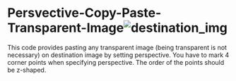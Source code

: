 # Persvective-Copy-Paste-Transparent-Image![destination_img](https://user-images.githubusercontent.com/64545114/131222494-95937c9c-2756-4d68-ad73-12aa370b4905.jpg)

This code provides pasting any transparent image (being transparent is not necessary) on destination image by setting perspective. 
You have to mark 4 corner points when specifying perspective. The order of the points should be z-shaped.

